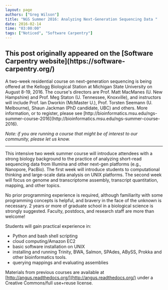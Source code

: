 ```yaml
---
layout: page
authors: ["Greg Wilson"]
title: "NGS Summer 2016: Analyzing Next-Generation Sequencing Data "
date: 2016-02-14
time: "03:00:00"
tags: ["Noticed", "Software Carpentry"]
---
```


<h2>This post originally appeared on the [Software Carpentry website](https://software-carpentry.org/)</h2>
A two-week residential course on next-generation sequencing is being offered
at the Kellogg Biological Station at Michigan State University
on August 8-19, 2016.
The course's directors are Prof. Matt MacManes (U. New Hampshire)
and Prof. Meg Staton (U. Tennessee, Knoxville),
and instructors will include Prof. Ian Dworkin (McMaster U.),
Prof. Torsten Seemann (U. Melbourne),
Shaun Jackman (PhD candidate, UBC)
and others.
More information,
or to register,
please see [http://bioinformatics.msu.edu/ngs-summer-course-2016](http://bioinformatics.msu.edu/ngs-summer-course-2016).

*Note: if you are running a course that might be of interest to our community, please let us know.*

----

This intensive two week summer course will introduce attendees with
a strong biology background to the practice of analyzing short-read
sequencing data from Illumina and other next-gen platforms (e.g.,
Nanopore, PacBio). The first week will introduce students to
computational thinking and large-scale data analysis on UNIX
platforms. The second week will focus on genome and transcriptome
assembly, transcript quantitation, mapping, and other topics.

No prior programming experience is required, although familiarity
with some programming concepts is helpful, and bravery in the face
of the unknown is necessary. 2 years or more of graduate school in a
biological science is strongly suggested. Faculty, postdocs, and
research staff are more than welcome!

Students will gain practical experience in:

*   Python and bash shell scripting
*   cloud computing/Amazon EC2
*   basic software installation on UNIX
*   installing and running Trinity, BWA, Salmon, SPAdes, ABySS, Prokka and other bioinformatics tools.
*   querying mappings and evaluating assemblies

Materials from previous courses are available at
[http://angus.readthedocs.org/](http://angus.readthedocs.org/) under
a Creative Commons/full use+reuse license.
